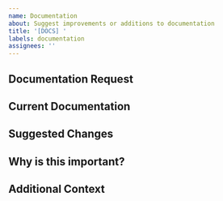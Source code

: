```yaml
---
name: Documentation
about: Suggest improvements or additions to documentation
title: '[DOCS] '
labels: documentation
assignees: ''
---
```


## Documentation Request
<!-- Describe what documentation needs to be added, updated, or fixed -->

## Current Documentation
<!-- If applicable, link to or describe the current documentation -->

## Suggested Changes
<!-- Describe the changes you'd like to see -->

## Why is this important?
<!-- Explain why this documentation is valuable -->

## Additional Context
<!-- Any other relevant information -->